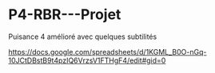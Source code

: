# P4-RBR---Projet
Puisance 4 amélioré avec quelques subtilités

https://docs.google.com/spreadsheets/d/1KGML_B0O-nGq-10JCtDBstB9t4pzIQ6VrzsV1FTHgF4/edit#gid=0
